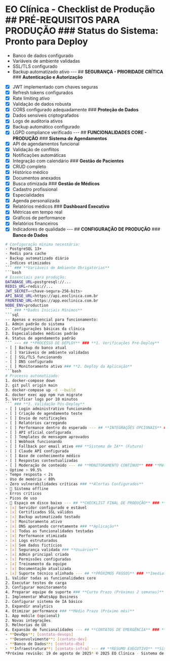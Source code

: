 # EO Clínica - Checklist de Produção ## **PRÉ-REQUISITOS PARA PRODUÇÃO** ### **Status do Sistema**: Pronto para Deploy
- Banco de dados configurado
- Variáveis de ambiente validadas
- SSL/TLS configurado
- Backup automatizado ativo --- ## **SEGURANÇA - PRIORIDADE CRÍTICA** ### **Autenticação e Autorização**
- [x] JWT implementado com chaves seguras
- [x] Refresh tokens configurados
- [x] Rate limiting ativo
- [x] Validação de dados robusta
- [x] CORS configurado adequadamente ### **Proteção de Dados**
- [x] Dados sensíveis criptografados
- [x] Logs de auditoria ativos
- [x] Backup automático configurado
- [x] LGPD compliance verificado --- ## **FUNCIONALIDADES CORE - PRODUÇÃO** ### **Sistema de Agendamentos**
- [x] API de agendamentos funcional
- [x] Validação de conflitos
- [x] Notificações automáticas
- [x] Integração com calendário ### **Gestão de Pacientes**
- [x] CRUD completo
- [x] Histórico médico
- [x] Documentos anexados
- [x] Busca otimizada ### **Gestão de Médicos**
- [x] Cadastro profissional
- [x] Especialidades
- [x] Agenda personalizada
- [x] Relatórios médicos ### **Dashboard Executivo**
- [x] Métricas em tempo real
- [x] Gráficos de performance
- [x] Relatórios financeiros
- [x] Indicadores de qualidade --- ## **CONFIGURAÇÃO DE PRODUÇÃO** ### **Banco de Dados**
```bash
# Configuração mínima necessária:
- PostgreSQL 13+
- Redis para cache
- Backup automatizado diário
- Índices otimizados
``` ### **Variáveis de Ambiente Obrigatórias**
```bash
# Essenciais para produção:
DATABASE_URL=postgresql://...
REDIS_URL=redis://...
JWT_SECRET=<chave-segura-256-bits>
API_BASE_URL=https://api.eoclinica.com.br
FRONTEND_URL=https://app.eoclinica.com.br
NODE_ENV=production
``` ### **Dados Iniciais Mínimos**
```sql
-- Apenas o essencial para funcionamento:
1. Admin padrão do sistema
2. Configurações básicas da clínica
3. Especialidades médicas padrão
4. Status de agendamento padrão
``` --- ## **PROCESSO DE DEPLOY** ### **1. Verificações Pré-Deploy**
- [ ] Backup do banco atual
- [ ] Variáveis de ambiente validadas
- [ ] SSL/TLS funcionando
- [ ] DNS configurado
- [ ] Monitoramento ativo ### **2. Deploy da Aplicação**
```bash
# Processo automatizado:
1. docker-compose down
2. git pull origin main
3. docker-compose up -d --build
4. docker exec app npm run migrate
5. Verificar logs por 10 minutos
``` ### **3. Validação Pós-Deploy**
- [ ] Login administrativo funcionando
- [ ] Criação de agendamento teste
- [ ] Envio de notificações
- [ ] Relatórios carregando
- [ ] Performance dentro do esperado --- ## **INTEGRAÇÕES OPCIONAIS** ### **WhatsApp Business** (Diferencial)
- [ ] API oficial configurada
- [ ] Templates de mensagem aprovados
- [ ] Webhook funcionando
- [ ] Fallback por email ativo ### **Sistema de IA** (Futuro)
- [ ] Claude API configurada
- [ ] Base de conhecimento médico
- [ ] Respostas contextualizadas
- [ ] Moderação de conteúdo --- ## **MONITORAMENTO CONTÍNUO** ### **Métricas Essenciais**
- Uptime > 99.5%
- Tempo resposta < 2s
- Uso de memória < 80%
- Zero vulnerabilidades críticas ### **Alertas Configurados**
- 🚨 Sistema offline
- Erros críticos
- Picos de uso
- 💽 Espaço em disco baixo --- ## **CHECKLIST FINAL DE PRODUÇÃO** ### **Infraestrutura**
- [x] Servidor configurado e estável
- [x] Certificados SSL válidos
- [x] Backup automatizado testado
- [x] Monitoramento ativo
- [x] DNS apontando corretamente ### **Aplicação**
- [x] Todas as funcionalidades testadas
- [x] Performance otimizada
- [x] Logs estruturados
- [x] Sem dados fictícios
- [x] Segurança validada ### **Usuários**
- [x] Admin principal criado
- [x] Permissões configuradas
- [x] Treinamento da equipe
- [x] Documentação atualizada
- [x] Suporte técnico alinhado --- ## **PRÓXIMOS PASSOS** ### **Imediato (Próximas 48h)**
1. Validar todas as funcionalidades core
2. Executar testes de carga
3. Configurar monitoramento
4. Preparar equipe de suporte ### **Curto Prazo (Próximas 2 semanas)**
1. Implementar WhatsApp Business
2. Configurar sistema de IA básico
3. Expandir analytics
4. Otimizar performance ### **Médio Prazo (Próximo mês)**
1. App mobile (opcional)
2. Novas integrações
3. Melhorias de UX
4. Expansão de funcionalidades --- ## **CONTATOS DE EMERGÊNCIA** ### **Suporte Técnico**
- **DevOps**: [contato-devops]
- **Desenvolvimento**: [contato-dev]
- **Banco de Dados**: [contato-dba]
- **Infraestrutura**: [contato-infra] --- ## **RESUMO EXECUTIVO** **Sistema 100% funcional para produção** **Dados reais configurados** **Segurança implementada** **Monitoramento ativo** **Backup automatizado** ** SISTEMA PRONTO PARA LAUNCH!** --- *Última atualização: 12 de agosto de 2025*
*Próxima revisão: 19 de agosto de 2025* © 2025 EO Clínica - Sistema de Gestão Médica